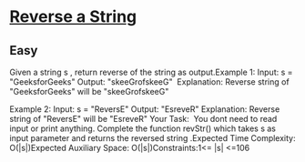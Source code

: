# [Reverse a String](https://www.geeksforgeeks.org/problems/java-reverse-a-string0416/1?page=1&category=Java&sortBy=submissions)
## Easy
Given a string s , return reverse of the string as output.Example 1:
Input: s = "GeeksforGeeks"
Output:&nbsp;"skeeGrofskeeG"&nbsp;
Explanation: Reverse string of "GeeksforGeeks" will be "skeeGrofskeeG"

Example 2:
Input: s = "ReversE"
Output:&nbsp;"EsreveR"
Explanation: Reverse string of "ReversE" will be "EsreveR"
Your Task:&nbsp;&nbsp;You dont need to read input or print anything. Complete the function revStr()&nbsp;which takes s as input parameter and returns the reversed string .Expected Time Complexity: O(|s|)Expected Auxiliary Space: O(|s|)Constraints:1&lt;= |s| &lt;=106